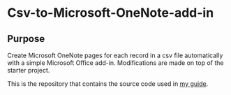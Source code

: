 # Csv-to-Microsoft-OneNote-add-in

## Purpose
Create Microsoft OneNote pages for each record in a csv file automatically with a simple Microsoft Office add-in. Modifications are made on top of the starter project.

This is the repository that contains the source code used in [my guide](https://harrytleung.com/creating_a_OneNote_add-in/).
